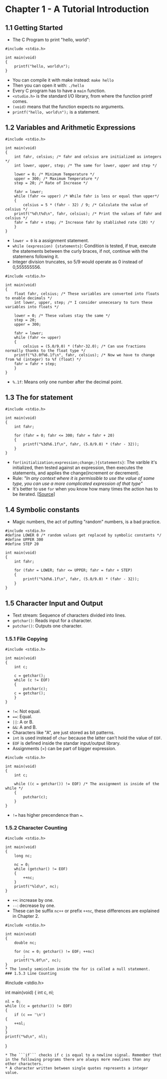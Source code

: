 # Chapter 1 - A Tutorial Introduction
## 1.1 Getting Started
* The C Program to print "hello, world":
```
#include <stdio.h>

int main(void)
{
    printf("hello, world\n");
}
```
* You can compile it with make instead: ```make hello```
* Then you can open it with: ```./hello```
* Every C program has to have a ```main``` function.
* ```<studio.h>``` is the standard I/O library, from where the function printf comes.
* ```(void)``` means that the function expects no arguments.
* ```printf("hello, world\n");``` is a statement.
## 1.2 Variables and Arithmetic Expressions
```
#include <stdio.h>

int main(void)
{
    int fahr, celsius; /* fahr and celsius are initialized as integers */
    int lower, upper, step; /* The same for lower, upper and step */

    lower = 0; /* Minimum Temperature */
    upper = 300; /* Maximum Temperature */
    step = 20; /* Rate of Increase */

    fahr = lower;
    while (fahr <= upper) /* While fahr is less or equal than upper*/
    {
        celsius = 5 * (fahr - 32) / 9; /* Calculate the value of celsius */
	printf("%d\t%d\n", fahr, celsius); /* Print the values of fahr and celsius */
	fahr = fahr + step; /* Increase fahr by stablished rate (20) */
    }
}
```
* ```lower = 0``` is a assignment statement.
* ```while (expression) {statements}```: Condition is tested, if true, execute the statements between the curly braces, if not, continue with the statemens following it.
* Integer division truncates, so 5/9 would operate as 0 instead of 0,555555556.
```
#include <stdio.h>

int main(void)
{
    float fahr, celsius; /* These variables are converted into floats to enable decimals */
    int lower, upper, step; /* I consider unnecesary to turn these variables into floats */

    lower = 0; /* These values stay the same */
    step = 20;
    upper = 300;

    fahr = lower;
    while (fahr <= upper)
    {
        celsius = (5.0/9.0) * (fahr-32.0); /* Can use fractions normally thanks to the float type */
	printf("%3.0f%6.1f\n", fahr, celsius); /* Now we have to change from %d (integer) to %f (float) */
	fahr = fahr + step;
    }
}
```
* ```%.1f```: Means only one number after the decimal point.
## 1.3 The for statement
```
#include <stdio.h>

int main(void)
{
    int fahr;

    for (fahr = 0; fahr <= 300; fahr = fahr + 20)
    {
        printf("%3d%6.1f\n", fahr, (5.0/9.0) * (fahr - 32));
    }
}
```
* ```for(initialization;expression;change;){statements}```: The varible it's initialized, then tested against an expression, then executes the statements, and applies the change(increment or decrement).
* Rule: _"In any context where it is permissible to use the value of some type, you can use a more complicated expression of that type"_
* It's better to use ```for``` when you know how many times the action has to be iterated. [[Source]](https://builtin.com/software-engineering-perspectives/for-loop-vs-while-loop)
## 1.4 Symbolic constants
* Magic numbers, the act of putting "random" numbers, is a bad practice.
```
#include <stdio.h>
#define LOWER 0 /* random values get replaced by symbolic constants */
#define UPPER 300
#define STEP 20

int main(void)
{
    int fahr;

    for (fahr = LOWER; fahr <= UPPER; fahr = fahr + STEP)
    {
        printf("%3d%6.1f\n", fahr, (5.0/9.0) * (fahr - 32));
    }
}

```
## 1.5 Character Input and Output
* Text stream: Sequence of characters divided into lines.
* ```getchar()```: Reads input for a character.
* ```putchar()```: Outputs one character.
### 1.5.1 File Copying
```
#include <stdio.h>

int main(void)
{
    int c;

    c = getchar();
    while (c != EOF)
    {
        putchar(c);
	c = getchar();
    }
}
```
* ```!=```: Not equal.
* ```==```: Equal.
* ```||```: A or B.
* ```&&```: A and B.
* Characters like "A", are just stored as bit patterns.
* ```int``` is used instead of ```char``` because the latter can't hold the value of ```EOF```.
* ```EOF``` is defined inside the standar input/output library.
* Assignments (=) can be part of bigger expression.
```
#include <stdio.h>

int main(void)
{
    int c;

    while ((c = getchar()) != EOF) /* The assignment is inside of the while */
    {
        putchar(c);
    }
}
```
* ```!=``` has higher precendence than ```=```.
### 1.5.2 Character Counting
```
#include <stdio.h>

int main(void)
{
    long nc;

    nc = 0;
    while (getchar() != EOF)
    {
        ++nc;
    }
    printf("%ld\n", nc);
}
```
* ```++```: increase by one.
* ```--```: decrease by one.
* These can be suffix ```nc++``` or prefix ```++nc```, these differences are explained in Chapter 2.
```
#include <stdio.h>

int main(void)
{
    double nc;

    for (nc = 0; getchar() != EOF; ++nc)
        ;
    printf("%.0f\n", nc);
}
* The lonely semicolon inside the for is called a null statement.
### 1.5.3 Line Counting
```
#include <stdio.h>

int main(void)
{
    int c, nl;

    nl = 0;
    while ((c = getchar()) != EOF)
    {
        if (c == '\n')
	{
	    ++nl;
	}
    }
    printf("%d\n", nl);
}
```
* The ```if``` checks if c is equal to a newline signal. Remember that in the following programs there are always more newlines than any other characters.
* A character written between single quotes represents a integer value.
